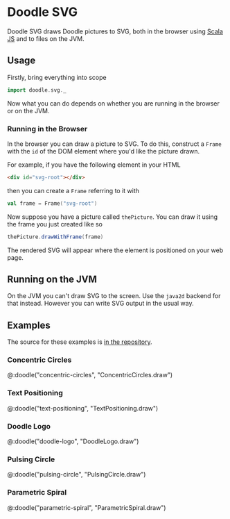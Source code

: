 # Doodle SVG

Doodle SVG draws Doodle pictures to SVG, both in the browser using [Scala JS](https://scala-js.org/) and to files on the JVM.

## Usage

Firstly, bring everything into scope

```scala 
import doodle.svg._
```

Now what you can do depends on whether you are running in the browser or on the JVM.


### Running in the Browser

In the browser you can draw a picture to SVG. To do this, construct a `Frame` with the `id` of the DOM element where you'd like the picture drawn.

For example, if you have the following element in your HTML

``` html
<div id="svg-root"></div>
```

then you can create a `Frame` referring to it with

``` scala mdoc:silent
val frame = Frame("svg-root")
```

Now suppose you have a picture called `thePicture`. You can draw it using the frame you just created like so

``` scala
thePicture.drawWithFrame(frame)
```

The rendered SVG will appear where the element is positioned on your web page.


## Running on the JVM

On the JVM you can't draw SVG to the screen. Use the `java2d` backend for that instead. However you can write SVG output in the usual way.


## Examples

The source for these examples is [in the repository](https://github.com/creativescala/doodle-svg/tree/main/examples/src/main/scala).

### Concentric Circles
@:doodle("concentric-circles", "ConcentricCircles.draw")

### Text Positioning
@:doodle("text-positioning", "TextPositioning.draw")

### Doodle Logo
@:doodle("doodle-logo", "DoodleLogo.draw")

### Pulsing Circle
@:doodle("pulsing-circle", "PulsingCircle.draw")

### Parametric Spiral
@:doodle("parametric-spiral", "ParametricSpiral.draw")
